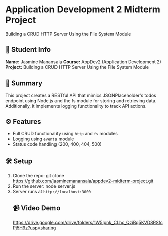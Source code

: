 # Application Development 2 Midterm Project
Building a CRUD HTTP Server Using the File System Module

## 👤 Student Info
**Name:** Jasmine Manansala
**Course:** AppDev2 (Application Development 2)  
**Project:** Building a CRUD HTTP Server Using the File System Module

## 📌 Summary
This project creates a RESTful API that mimics JSONPlaceholder's todos endpoint using Node.js and the fs module for storing and retrieving data. Additionally, it implements logging functionality to track API actions.

## ⚙️ Features
- Full CRUD functionality using `http` and `fs` modules
- Logging using `events` module
- Status code handling (200, 400, 404, 500)

## 🛠️ Setup

1. Clone the repo:
      git clone https://github.com/jasminemanansala/appdev2-midterm-project.git
2. Run the server:
      node server.js
3. Server runs at `http://localhost:3000`
      ## 📹 Video Demo
      https://drive.google.com/drive/folders/1W5Ipnk_CLhc_QziBq5KVD8RSfcPj5H9z?usp=sharing 
